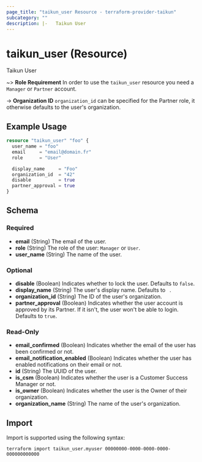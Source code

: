 ```yaml
---
page_title: "taikun_user Resource - terraform-provider-taikun"
subcategory: ""
description: |-   Taikun User
---
```


# taikun_user (Resource)

Taikun User

~> **Role Requirement** In order to use the `taikun_user` resource you need a `Manager` or `Partner` account.

-> **Organization ID** `organization_id` can be specified for the Partner role, it otherwise defaults to the user's organization.

## Example Usage

```terraform
resource "taikun_user" "foo" {
  user_name = "foo"
  email     = "email@domain.fr"
  role      = "User"

  display_name     = "Foo"
  organization_id  = "42"
  disable          = true
  partner_approval = true
}
```

<!-- schema generated by tfplugindocs -->
## Schema

### Required

- **email** (String) The email of the user.
- **role** (String) The role of the user: `Manager` or `User`.
- **user_name** (String) The name of the user.

### Optional

- **disable** (Boolean) Indicates whether to lock the user. Defaults to `false`.
- **display_name** (String) The user's display name. Defaults to ` `.
- **organization_id** (String) The ID of the user's organization.
- **partner_approval** (Boolean) Indicates whether the user account is approved by its Partner. If it isn't, the user won't be able to login. Defaults to `true`.

### Read-Only

- **email_confirmed** (Boolean) Indicates whether the email of the user has been confirmed or not.
- **email_notification_enabled** (Boolean) Indicates whether the user has enabled notifications on their email or not.
- **id** (String) The UUID of the user.
- **is_csm** (Boolean) Indicates whether the user is a Customer Success Manager or not.
- **is_owner** (Boolean) Indicates whether the user is the Owner of their organization.
- **organization_name** (String) The name of the user's organization.

## Import

Import is supported using the following syntax:

```shell
terraform import taikun_user.myuser 00000000-0000-0000-0000-000000000000
```
